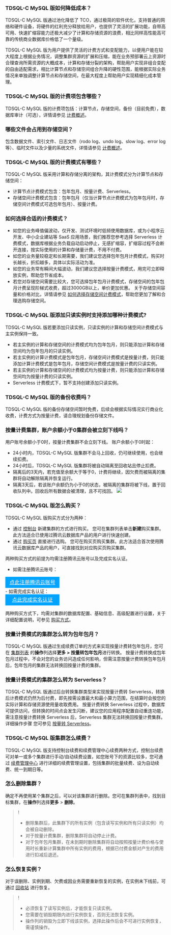 ### TDSQL-C MySQL 版如何降低成本？
TDSQL-C MySQL 版通过池化降低了 TCO，通过极简的软件优化，支持普通的网络和硬件设备，将硬件的红利充分释放给用户，也提供了灵活的扩展功能，自带高可用、快速扩缩容能力还极大减少了计算和存储资源的浪费，相比同样高性能高可靠的传统商业数据库价格低了一个量级。

TDSQL-C MySQL 版为用户提供了灵活的计费方式和变配能力，以便用户能在较大程度上根据业务情况，调整集群资源的扩展和压缩，能在业务预部署云上资源时合理查询所需资源的大概成本，计算和存储分裂的架构，帮助用户实现非组合变配的自由适配需求，相比计算节点和存储空间组合升降的硬性范围，能根据实际业务情况来单独调整计算节点和存储空间，在最大程度上帮助用户实现精细化成本管理。

### TDSQL-C MySQL 版的计费项包含哪些？
TDSQL-C MySQL 版的计费项包括：计算节点，存储空间，备份（目前免费），数据库审计（可选），详情请参见 [计费概述](https://cloud.tencent.com/document/product/1003/30493)。

### 哪些文件会占用到存储空间？
包含数据文件、索引文件、日志文件（rodo log、undo log、slow log、error log 等）、临时文件以及少量的系统文件，详情请参见 [计费概述](https://cloud.tencent.com/document/product/1003/30493)。

### TDSQL-C MySQL 版的计费模式有哪些？
TDSQL-C MySQL 版采用计算和存储分离的架构，其计费模式分为计算节点和存储空间：
- 计算节点计费模式包含：包年包月、按量计费、Serverless。
- 存储空间计费模式包含：包年包月（仅当计算节点计费模式为包年包月时，存储空间计费模式可选包年包月）、按量计费。

### 如何选择合适的计费模式？
- 如您的业务峰值偏波动，仅开发、测试环境时低频使用数据库，或为小程序云开发、中小企业建站等 SaaS 应用场景，我们推荐您参考选择 Serverless 计费模式，数据库根据业务负载自动启动停止，无感扩缩容，扩缩容过程不会断开连接，按实际使用的计算和存储量计费，不用不付费。
- 如您的业务量较稳定和长期需要，我们建议您选择包年包月计费模式，购买时长越长，折扣越多，具体以实际活动为准。
- 如您的业务常有瞬间大幅波动，我们建议您选择按量计费模式，用完可立即释放实例，帮助您节省成本。
- 若您对存储空间需要比较大，您可选择包年包月计费模式，存储空间的包年包月计费呈现阶梯式收费，超过3000GB以上，单价更加优惠。
关于存储空间容量和价格对比，详情请参见 [如何选择存储空间计费模式](https://cloud.tencent.com/document/product/1003/73010)，帮助您更加了解和合理选购存储空间。

### TDSQL-C MySQL 版添加只读实例时支持添加哪种计费模式?
TDSQL-C MySQL 版若要添加只读实例，只读实例的计算和存储空间计费模式与主实例保持一致。
- 若主实例的计算和存储空间的计费模式均为包年包月，则只能添加计算和存储空间均为包年包月的只读实例。
- 若主实例的计算计费模式是包年包月，存储空间计费模式是按量计费，则只能添加计算计费模式是包年包月，存储空间计费模式是按量计费的只读实例。
- 若主实例的计算和存储空间的计费模式均为按量计费，则只能添加计算和存储空间均为按量计费的只读实例。
- Serverless 计费模式下，暂不支持创建添加只读实例。

### TDSQL-C MySQL 版的备份收费吗？
TDSQL-C MySQL 版的备份存储空间暂时免费，后续会根据实际情况实行商业化收费，计费方式为按量计费，请合理规划备份存储文件。

### 按量计费集群，账户余额小于0集群会被立刻下线吗？
用户账号余额小于0时，按量计费集群不会立刻下线。
账户余额小于0时起：
- 24小时内，TDSQL-C MySQL 版集群不会马上回收，仍可继续使用，也会继续扣费。
- 24小时后，TDSQL-C MySQL 版集群将被自动隔离至回收站且停止扣费。
- 隔离后的3天内，若充值至余额大于等于0，计费将继续，因欠费而被隔离的集群将自动解除隔离并恢复运行。
- 隔离3天后，若该账户余额仍为小于0的状态，被隔离的集群将被下线，置于回收队列中。回收后所有数据会被清理，且不可找回。
![](https://main.qcloudimg.com/raw/39f5b12874df23bd57452c86d8e19399.jpg)

### TDSQL-C MySQL 版怎么购买？
TDSQL-C MySQL 版购买方式分为两种：
- 通过 [控制台](https://console.cloud.tencent.com/cynosdb) 新建集群的方式进行购买。
您可在集群列表单击**新建**购买集群。此方法适合已使用过腾讯云数据库产品的用户进行快速创建。
- 通过 [购买页](https://buy.cloud.tencent.com/cynosdb?regionId=1#/)  直接进行选购。
您可在购买页购买集群。此方法适合首次使用腾讯云数据库产品的用户，可直接找到对应购买页购买集群。

两种购买方式的前提为均需注册腾讯云账号以及完成实名认证。
- 如需注册腾讯云账号：
<div style="background-color:#00A4FF; width: 170px; height: 35px; line-height:35px; text-align:center;"><a href="https://cloud.tencent.com/register?s_url=https%3A%2F%2Fcloud.tencent.com%2F" target="_blank"  style="color: white; font-size:16px;" hotrep="document.guide.3128.btn1">点此注册腾讯云账号</a></div>
- 如需完成实名认证：
<div style="background-color:#00A4FF; width: 170px; height: 35px; line-height:35px; text-align:center;"><a href="https://console.cloud.tencent.com/developer" target="_blank"  style="color: white; font-size:16px;"  hotrep="document.guide.3128.btn2">点此完成实名认证</a></div>

两种购买方式下，均需对集群的数据库配置、基础信息、高级配置进行设置，关于详细配置说明，可参见 [购买方式](https://cloud.tencent.com/document/product/1003/63010)。

### 按量计费模式的集群怎么转为包年包月？
TDSQL-C MySQL 版通过生成续费订单的方式来实现按量计费转包年包月，您可在 [集群列表](https://console.cloud.tencent.com/cynosdb) 的**操作**列选择**更多 > 按量转包年包月**进行转换。
按量计费转换成包年包月过程中，不会对您的业务访问造成任何影响，但需注意按量计费转换包年包月后，包年包月的集群无法转换回按量计费的集群。

### 按量计费模式的集群怎么转为 Serverless？
TDSQL-C MySQL 版通过后台转换集群类型来实现按量计费转 Serverless，转换后计费模式仍然为后付费，即先按需设置最大和最小算力范围，在结算时会按您的实际计算和存储资源使用量收取费用。
按量计费转换 Serverless 过程中，数据库可提供访问，但转换的时间点会发生闪断，建议您的应用程序配置自动重连功能，需注意按量计费转换 Serverless 后，Serverless 集群无法转换回按量计费集群。详细操作步骤 您可参见 [按量转 Serverless](https://cloud.tencent.com/document/product/1003/51556)。

### TDSQL-C MySQL 版集群怎么续费？
TDSQL-C MySQL 版支持控制台续费和续费管理中心续费两种方式，控制台续费可对单一或多个集群进行手动/自动续费设置，如您账号下的资源比较多，您可通过 [续费管理中心](https://console.cloud.tencent.com/account/renewal) 进行详细的续费管理设置，包括集群的批量续费、设为自动续费、统一到期日等。

### 怎么删除集群？
确定不再使用某个集群之后，可以对该集群进行删除。您可在集群列表中，找到目标集群，在**操作**列选择**更多** > **删除**。
>!  
>- 删除集群后，此集群下的所有实例（包含读写实例和所有只读实例）均会被自动删除。
>- 对于按量计费集群，删除集群将自动停止计费。
>- 对于包年包月集群，在未到期时删除集群将自动按照按量计费价格与使用时长重新计算集群中所有实例的费用，根据已付费金额对产生的费用进行扣减后退还。

### 怎么恢复实例？
对于误删除、实例到期、欠费或因业务需要重新恢复的实例，在实例未下线前，可通过 [回收站](https://console.cloud.tencent.com/cynosdb/mysql/recycle) 进行恢复。

>!
> - 必须恢复了读写实例后，才能恢复只读实例。
> - 您需要在销毁期限内进行实例恢复，否则无法恢复实例。
> - 操作列的销毁为立即下线该实例，选择此操作后会不可进行实例恢复，需谨慎操作。

